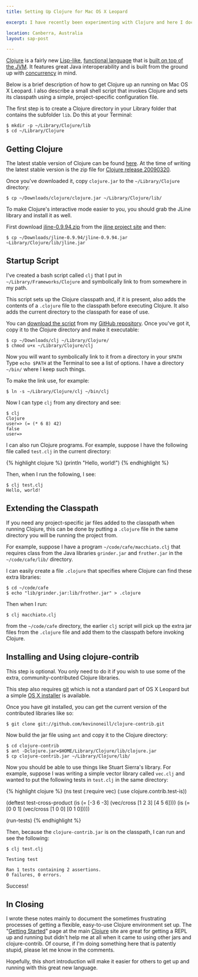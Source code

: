 ```yaml
---
title: Setting Up Clojure for Mac OS X Leopard

excerpt: I have recently been experimenting with Clojure and here I document how I have set up my work environment.

location: Canberra, Australia
layout: sap-post

---
```


[Clojure][] is a fairly new [Lisp-like][], [functional language][] that is [built on top of the JVM][jvm]. It features great Java interoperability and is built from the ground up with [concurrency][] in mind.

[clojure]: http://clojure.org/
[jvm]: http://clojure.org/jvm_hosted
[lisp-like]: http://clojure.org/lisp
[functional language]: http://clojure.org/functional_programming
[concurrency]: http://clojure.org/state

Below is a brief description of how to get Clojure up an running on Mac OS X Leopard. I also describe a small shell script that invokes Clojure and sets its classpath using a simple, project-specific configuration file.

The first step is to create a Clojure directory in your Library folder that contains the subfolder `lib`. Do this at your Terminal:

	$ mkdir -p ~/Library/Clojure/lib
	$ cd ~/Library/Clojure

Getting Clojure
---------------

The latest stable version of Clojure can be found [here][dlclj]. At the time of writing the latest stable version is the zip file for [Clojure release 20090320][clj20090320].

Once you've downloaded it, copy `clojure.jar` to the `~/Library/Clojure` directory:

	$ cp ~/Downloads/clojure/clojure.jar ~/Library/Clojure/lib/

[clojure]: http://clojure.org/
[dlclj]: http://code.google.com/p/clojure/downloads/list
[clj20090320]: http://clojure.googlecode.com/files/clojure_20090320.zip

To make Clojure's interactive mode easier to you, you should grab the JLine library and install it as well. 

First download [jline-0.9.94.zip][] from the [jline project site][jline] and then:

	$ cp ~/Downloads/jline-0.9.94/jline-0.9.94.jar ~Library/Clojure/lib/jline.jar

[jline]: http://jline.sourceforge.net/
[jline-0.9.94.zip]: http://downloads.sourceforge.net/jline/jline-0.9.94.zip

Startup Script
--------------

I've created a bash script called `clj` that I put in `~/Library/Frameworks/Clojure` and symbolically link to from somewhere in my path. 

This script sets up the Clojure classpath and, if it is present, also adds the contents of a `.clojure` file to the classpath before executing Clojure. It also adds the current directory to the classpath for ease of use.

You can [download the script][clj] from my [GitHub repository][github]. Once you've got it, copy it to the Clojure directory and make it executable:

	$ cp ~/Downloads/clj ~/Library/Clojure/
	$ chmod u+x ~/Library/Clojure/clj

Now you will want to symbolically link to it from a directory in your `$PATH` Type `echo $PATH` at the Terminal to see a list of options. I have a directory `~/bin/` where I keep such things.

To make the link use, for example:

	$ ln -s ~/Library/Clojure/clj ~/bin/clj

Now I can type `clj` from any directory and see:

	$ clj
	Clojure
	user=> (= (* 6 8) 42)
	false
	user=>

I can also run Clojure programs. For example, suppose I have the following file called `test.clj` in the current directory:

{% highlight clojure %}
(println "Hello, world!")
{% endhighlight %}

Then, when I run the following, I see:

	$ clj test.clj
	Hello, world!
	
[clj]: http://github.com/mreid/clojure-framework/blob/e1c80cc650f448713243be8272dba1fa3c1a7cea/clj
[github]: http://github.com/mreid/clojure-framework/tree

Extending the Classpath
-----------------------
If you need any project-specific jar files added to the classpath when running Clojure, this can be done by putting a `.clojure` file in the same directory you will be running the project from.

For example, suppose I have a program `~/code/cafe/macchiato.clj` that requires class from the Java libraries `grinder.jar` and `frother.jar` in the `~/code/cafe/lib/` directory. 

I can easily create a file `.clojure` that specifies where Clojure can find these extra libraries:

	$ cd ~/code/cafe
	$ echo "lib/grinder.jar:lib/frother.jar" > .clojure

Then when I run:

	$ clj macchiato.clj

from the `~/code/cafe` directory, the earlier `clj` script will pick up the extra jar files from the `.clojure` file and add them to the classpath before invoking Clojure.

Installing and Using clojure-contrib
------------------------------------
This step is optional. You only need to do it if you wish to use some of the extra, community-contributed Clojure libraries. 

This step also requires [git][] which is not a standard part of OS X Leopard but a simple [OS X installer][] is available.

[git]: http://git-scm.com/
[os x installer]: http://code.google.com/p/git-osx-installer/

Once you have git installed, you can get the current version of the contributed libraries like so:

	$ git clone git://github.com/kevinoneill/clojure-contrib.git

Now build the jar file using `ant` and copy it to the Clojure directory:

    $ cd clojure-contrib
	$ ant -Dclojure.jar=$HOME/Library/Clojure/lib/clojure.jar
	$ cp clojure-contrib.jar ~/Library/Clojure/lib/

Now you should be able to use things like Stuart Sierra's library. For example, suppose I was writing a simple vector library called `vec.clj` and wanted to put the following tests in `test.clj` in the same directory:

{% highlight clojure %}
(ns test 
	(:require vec)
	(:use clojure.contrib.test-is))
	
(deftest test-cross-product
	(is (= [-3 6 -3] (vec/cross [1 2 3] [4 5 6])))
	(is (= [0 0 1]   (vec/cross [1 0 0] [0 1 0]))))
	
(run-tests)
{% endhighlight %}

Then, because the `clojure-contrib.jar` is on the classpath, I can run and see the following:

	$ clj test.clj
	
	Testing test

	Ran 1 tests containing 2 assertions.
	0 failures, 0 errors.

Success!

In Closing
----------
I wrote these notes mainly to document the sometimes frustrating processes of getting a flexible, easy-to-use Clojure environment set up. The "[Getting Started][]" page at the main [Clojure][] site are great for getting a REPL up and running but didn't help me at all when it came to using other jars and clojure-contrib. Of course, if I'm doing something here that is patently stupid, please let me know in the comments. 

Hopefully, this short introduction will make it easier for others to get up and running with this great new language.

[getting started]: http://clojure.org/getting_started
